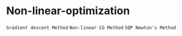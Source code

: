 # Non-linear-optimization


``Gradient descent Method``
``Non-linear CG Method``
``SQP Newton's Method``
